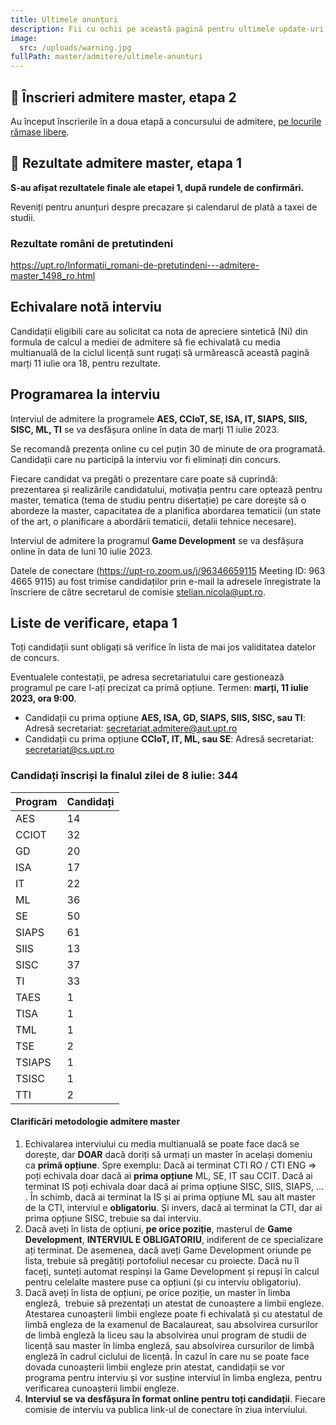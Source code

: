 ```yaml
---
title: Ultimele anunțuri
description: Fii cu ochii pe această pagină pentru ultimele update-uri!
image:
  src: /uploads/warning.jpg
fullPath: master/admitere/ultimele-anunturi
---
```

## 📂 Înscrieri admitere master, etapa 2

A﻿u început înscrierile în a doua etapă a concursului de admitere, [pe locurile rămase libere](/master/admitere/master/).

## 📰 Rezultate admitere master, etapa 1

**S-au afișat rezultatele finale ale etapei 1, după rundele de confirmări.**

Reveniți pentru anunțuri despre precazare și calendarul de plată a taxei de studii.

<Attachment label="Rezultate etapa 1" internal="master/admitere/rezultatele-admiterii"></Attachment>

### Rezultate români de pretutindeni

<https://upt.ro/Informatii_romani-de-pretutindeni---admitere-master_1498_ro.html>

## Echivalare notă interviu

Candidații eligibili care au solicitat ca nota de apreciere sintetică (Ni) din formula de calcul a mediei de admitere să fie echivalată cu media multianuală de la ciclul licență sunt rugați să urmărească această pagină marți 11 iulie ora 18, pentru rezultate.

## Programarea la interviu

Interviul de admitere la programele **AES, CCIoT, SE, ISA, IT, SIAPS, SIIS, SISC, ML, TI** se va desfășura online în data de marți 11 iulie 2023.

S﻿e recomandă prezența online cu cel puțin 30 de minute de ora programată. Candidații care nu participă la interviu vor fi eliminați din concurs.

Fiecare candidat va pregăti o prezentare care poate să cuprindă: prezentarea și realizările candidatului, motivația pentru care optează pentru master, tematica (tema de studiu pentru disertație) pe care dorește să o abordeze la master, capacitatea de a planifica abordarea tematicii (un state of the art, o planificare a abordării tematicii, detalii tehnice necesare).

<Attachment label="Programări interviu și date de conectare, marți 11 iulie" file="/uploads/programari-20230711.pdf"></Attachment>

Interviul de admitere la programul **Game Development** se va desfășura online în data de luni 10 iulie 2023.

<Attachment label="Programare interviu Game Development, luni 10 iulie" file="/uploads/programare-gd-20230710.pdf"></Attachment>

Datele de conectare (https://upt-ro.zoom.us/j/96346659115 Meeting ID: 963 4665 9115) au fost trimise candidaților prin e-mail la adresele înregistrate la înscriere de către secretarul de comisie stelian.nicola@upt.ro.

## Liste de verificare, etapa 1

Toți candidații sunt obligați să verifice în lista de mai jos validitatea datelor de concurs.

<Attachment label="Liste de verificare Enroll" file="/uploads/6m-liste-verificare-20230709.pdf"></Attachment>

Eventualele contestații, pe adresa secretariatului care gestionează programul pe care l-ați precizat ca primă opțiune. Termen: **marți, 11 iulie 2023, ora 9:00**. 

* Candidații cu prima opțiune **AES, ISA, GD, SIAPS, SIIS, SISC, sau TI**:
  Adresă secretariat: secretariat.admitere@aut.upt.ro
* Candidații cu prima opțiune **CCIoT, IT, ML, sau SE**:
  Adresă secretariat: secretariat@cs.upt.ro

### Candidați înscriși la finalul zilei de 8 iulie: 344

| **Program** | **Candidați** |
| ----------- | ------------- |
| AES         | 14            |
| CCIOT       | 32            |
| GD          | 20            |
| ISA         | 17            |
| IT          | 22            |
| ML          | 36            |
| SE          | 50            |
| SIAPS       | 61            |
| SIIS        | 13            |
| SISC        | 37            |
| TI          | 33            |
| TAES        | 1             |
| TISA        | 1             |
| TML         | 1             |
| TSE         | 2             |
| TSIAPS      | 1             |
| TSISC       | 1             |
| TTI         | 2             |

<Block color="green">

#### **Clarificări metodologie admitere master**

1. Echivalarea interviului cu media multianuală se poate face dacă se dorește, dar **DOAR** dacă doriți să urmați un master în același domeniu ca **primă opțiune**. Spre exemplu: Dacă ai terminat CTI RO / CTI ENG => poți echivala doar dacă ai **prima opțiune** ML, SE, IT sau CCIT. Dacă ai terminat IS poți echivala doar dacă ai prima opțiune SISC, SIIS, SIAPS, ... . În schimb, dacă ai terminat la IS și ai prima opțiune ML sau alt master de la CTI, interviul e **obligatoriu**. Și invers, dacă ai terminat la CTI, dar ai prima opțiune SISC, trebuie sa dai interviu.
2. Dacă aveți în lista de opțiuni, **pe orice poziție**, masterul de **Game Development**, **INTERVIUL E OBLIGATORIU**, indiferent de ce specializare ați terminat. De asemenea, dacă aveți Game Development oriunde pe lista, trebuie să pregătiți portofoliul necesar cu proiecte. Dacă nu îl faceți, sunteți automat respinși la Game Development și repuși în calcul pentru celelalte mastere puse ca opțiuni (și cu interviu obligatoriu).
3. Dacă aveți în lista de opțiuni, pe orice poziție, un master în limba engleză,  trebuie să prezentați un atestat de cunoaștere a limbii engleze. Atestarea cunoașterii limbii engleze poate fi echivalată și cu atestatul de limbă engleza de la examenul de Bacalaureat, sau absolvirea cursurilor de limbă engleză la liceu sau la absolvirea unui program de studii de licență sau master în limba engleză, sau absolvirea cursurilor de limbă engleză în cadrul ciclului de licență. În cazul în care nu se poate face dovada cunoașterii limbii engleze prin atestat, candidații se vor programa pentru interviu și vor susține interviul în limba engleza, pentru verificarea cunoașterii limbii engleze.
4. **Interviul se va desfășura în format online pentru toți candidații**. Fiecare comisie de interviu va publica link-ul de conectare în ziua interviului.